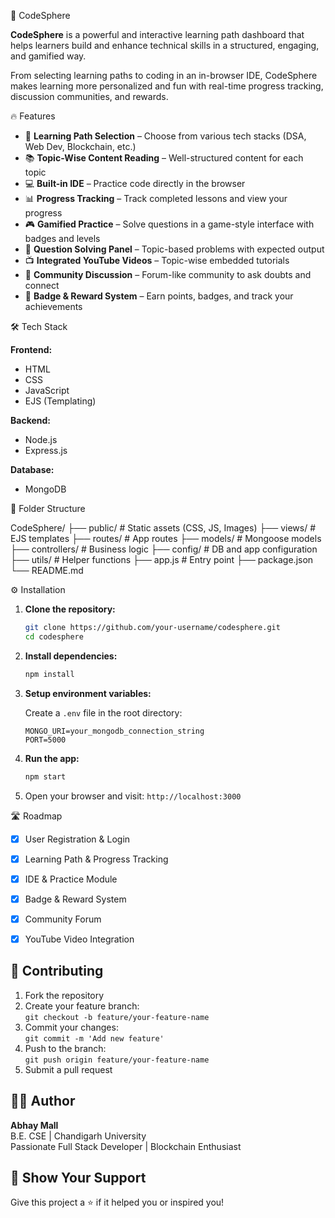  🚀 CodeSphere

**CodeSphere** is a powerful and interactive learning path dashboard that helps learners build and enhance technical skills in a structured, engaging, and gamified way.

From selecting learning paths to coding in an in-browser IDE, CodeSphere makes learning more personalized and fun with real-time progress tracking, discussion communities, and rewards.


🔥 Features

- 🧠 **Learning Path Selection** – Choose from various tech stacks (DSA, Web Dev, Blockchain, etc.)
- 📚 **Topic-Wise Content Reading** – Well-structured content for each topic
- 💻 **Built-in IDE** – Practice code directly in the browser
- 📊 **Progress Tracking** – Track completed lessons and view your progress
- 🎮 **Gamified Practice** – Solve questions in a game-style interface with badges and levels
- 📝 **Question Solving Panel** – Topic-based problems with expected output
- 📺 **Integrated YouTube Videos** – Topic-wise embedded tutorials
- 💬 **Community Discussion** – Forum-like community to ask doubts and connect
- 🏅 **Badge & Reward System** – Earn points, badges, and track your achievements


 🛠️ Tech Stack

**Frontend:**
- HTML
- CSS
- JavaScript
- EJS (Templating)

**Backend:**
- Node.js
- Express.js

**Database:**
- MongoDB


📁 Folder Structure


CodeSphere/
├── public/             # Static assets (CSS, JS, Images)
├── views/              # EJS templates
├── routes/             # App routes
├── models/             # Mongoose models
├── controllers/        # Business logic
├── config/             # DB and app configuration
├── utils/              # Helper functions
├── app.js              # Entry point
├── package.json
└── README.md




 ⚙️ Installation

1. **Clone the repository:**

   ```bash
   git clone https://github.com/your-username/codesphere.git
   cd codesphere
   ```

2. **Install dependencies:**

   ```bash
   npm install
   ```

3. **Setup environment variables:**

   Create a `.env` file in the root directory:

   ```
   MONGO_URI=your_mongodb_connection_string
   PORT=5000
   ```

4. **Run the app:**

   ```bash
   npm start
   ```

5. Open your browser and visit: `http://localhost:3000`


🛣️ Roadmap

- [x] User Registration & Login
- [x] Learning Path & Progress Tracking
- [x] IDE & Practice Module
- [x] Badge & Reward System
- [x] Community Forum
- [x] YouTube Video Integration


## 🤝 Contributing

1. Fork the repository
2. Create your feature branch:  
   `git checkout -b feature/your-feature-name`
3. Commit your changes:  
   `git commit -m 'Add new feature'`
4. Push to the branch:  
   `git push origin feature/your-feature-name`
5. Submit a pull request


## 👨‍💻 Author

**Abhay Mall**  
B.E. CSE | Chandigarh University  
Passionate Full Stack Developer | Blockchain Enthusiast


## 🌈 Show Your Support

Give this project a ⭐ if it helped you or inspired you!

